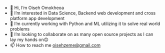 - 👋 Hi, I’m Oiseh Omokheoa 
- 👀 I’m interested in Data Science, Backend web development and cross platform app development 
- 🌱 I’m currently working with Python and ML utilizing it to solve real world problems
- 💞️ I’m looking to collaborate on as many open source projects as I can lay my hands on😊
- 📫 How to reach me oisehzeme@gmail.com

<!---
Squaremann-008/Squaremann-008 is a ✨ special ✨ repository because its `README.md` (this file) appears on your GitHub profile.
You can click the Preview link to take a look at your changes.
--->
